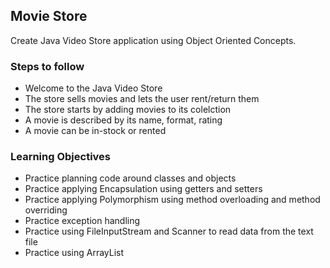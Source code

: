 ## Movie Store
Create Java Video Store application using Object Oriented Concepts.
### Steps to follow
- Welcome to the Java Video Store
- The store sells movies and lets the user rent/return them
- The store starts by adding movies to its colelction
- A movie is described by its name, format, rating
- A movie can be in-stock or rented
### Learning Objectives
- Practice planning code around classes and objects
- Practice applying Encapsulation using getters and setters
- Practice applying Polymorphism using method overloading and method overriding
- Practice exception handling
- Practice using FileInputStream and Scanner to read data from the text file
- Practice using ArrayList
